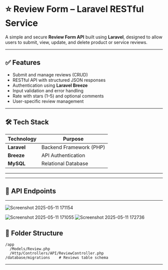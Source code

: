 

# ⭐ Review Form – Laravel RESTful Service

A simple and secure **Review Form API** built using **Laravel**, designed to allow users to submit, view, update, and delete product or service reviews.

---

## ✅ Features

* Submit and manage reviews (CRUD)
* RESTful API with structured JSON responses
* Authentication using **Laravel Breeze**
* Input validation and error handling
* Rate with stars (1–5) and optional comments
* User-specific review management

---

## 🛠️ Tech Stack

| Technology         | Purpose                 |
| ------------------ | ----------------------- |
| **Laravel**        | Backend Framework (PHP) |
| **Breeze**        | API Authentication      |
| **MySQL**          | Relational Database     |


---
---

## 📑 API Endpoints

---

![Screenshot 2025-05-11 171154](https://github.com/user-attachments/assets/5f55ab97-417a-4845-919d-ce51e2d7e6af)

![Screenshot 2025-05-11 171055](https://github.com/user-attachments/assets/08200340-c073-4056-b000-af4ecb82857f)
![Screenshot 2025-05-11 172736](https://github.com/user-attachments/assets/1b9f194b-f83e-40f2-940d-9e034c3a49dc)

## 📂 Folder Structure

```
/app
  /Models/Review.php
  /Http/Controllers/API/ReviewController.php         
/database/migrations    # Reviews table schema
```

---
